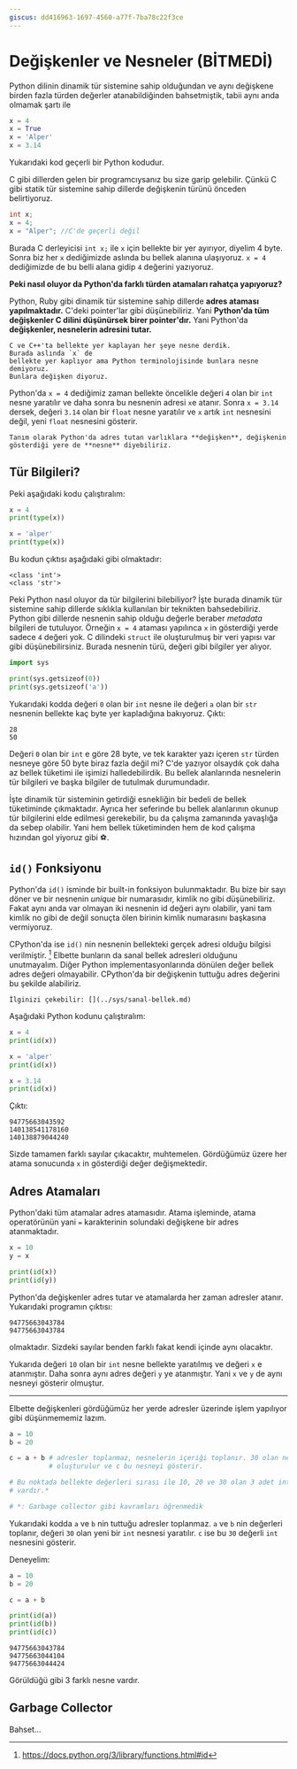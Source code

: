 ```yaml
---
giscus: dd416963-1697-4560-a77f-7ba78c22f3ce
---
```


# Değişkenler ve Nesneler (BİTMEDİ)

Python dilinin dinamik tür sistemine sahip olduğundan ve aynı değişkene
birden fazla türden değerler atanabildiğinden bahsetmiştik, tabii aynı anda
olmamak şartı ile

```python
x = 4
x = True
x = 'Alper'
x = 3.14
```

Yukarıdaki kod geçerli bir Python kodudur.

C gibi dillerden gelen bir programcıysanız bu size garip gelebilir. Çünkü
C gibi statik tür sistemine sahip dillerde değişkenin türünü önceden
belirtiyoruz.

```c
int x;
x = 4;
x = "Alper"; //C'de geçerli değil
```

Burada C derleyicisi `int x;` ile `x` için bellekte bir yer ayırıyor, diyelim
4 byte. Sonra biz her `x` dediğimizde aslında bu bellek alanına ulaşıyoruz.
`x = 4` dediğimizde de bu belli alana gidip `4` değerini yazıyoruz.

**Peki nasıl oluyor da Python'da farklı türden atamaları rahatça yapıyoruz?**

Python, Ruby gibi dinamik tür sistemine sahip dillerde **adres ataması
yapılmaktadır.** C'deki pointer'lar gibi düşünebiliriz. Yani
**Python'da tüm değişkenler C dilini düşünürsek birer pointer'dır.**
Yani Python'da **değişkenler, nesnelerin adresini tutar.**

```{important}
C ve C++'ta bellekte yer kaplayan her şeye nesne derdik.
Burada aslında `x` de
bellekte yer kaplıyor ama Python terminolojisinde bunlara nesne demiyoruz.
Bunlara değişken diyoruz.
```

Python'da `x = 4` dediğimiz zaman bellekte öncelikle değeri `4` olan bir `int`
nesne yaratılır ve daha sonra bu nesnenin adresi `x`e atanır. Sonra `x = 3.14`
dersek, değeri `3.14` olan bir `float` nesne yaratılır ve `x` artık `int`
nesnesini değil, yeni `float` nesnesini gösterir.

```{note}
Tanım olarak Python'da adres tutan varlıklara **değişken**, değişkenin
gösterdiği yere de **nesne** diyebiliriz.
```

## Tür Bilgileri?

Peki aşağıdaki kodu çalıştıralım:

```python
x = 4
print(type(x))

x = 'alper'
print(type(x))
```

Bu kodun çıktısı aşağıdaki gibi olmaktadır:

```text
<class 'int'>
<class 'str'>
```

Peki Python nasıl oluyor da tür bilgilerini bilebiliyor? İşte burada dinamik
tür sistemine sahip dillerde sıklıkla kullanılan bir teknikten bahsedebiliriz.
Python gibi dillerde nesnenin sahip olduğu değerle beraber *metadata* bilgileri
de tutuluyor. Örneğin `x = 4` ataması yapılınca `x` in gösterdiği yerde sadece
`4` değeri yok. C dilindeki `struct` ile oluşturulmuş bir veri yapısı var gibi
düşünebilirsiniz. Burada nesnenin türü, değeri gibi bilgiler yer alıyor.

```python
import sys

print(sys.getsizeof(0))
print(sys.getsizeof('a'))
```

Yukarıdaki kodda değeri `0` olan bir `int` nesne ile değeri `a` olan bir `str`
nesnenin bellekte kaç byte yer kapladığına bakıyoruz. Çıktı:

```text
28
50
```

Değeri `0` olan bir `int` e göre 28 byte, ve tek karakter yazı içeren `str`
türden nesneye göre 50 byte biraz fazla değil mi? C'de yazıyor olsaydık çok
daha az bellek tüketimi ile işimizi halledebilirdik. Bu bellek alanlarında
nesnelerin tür bilgileri ve başka bilgiler de tutulmak durumundadır.

İşte dinamik tür sisteminin getirdiği esnekliğin bir bedeli de bellek tüketiminde
çıkmaktadır. Ayrıca her seferinde bu bellek alanlarının okunup tür bilgilerini
elde edilmesi gerekebilir, bu da çalışma zamanında yavaşlığa da sebep olabilir.
Yani hem bellek tüketiminden hem de kod çalışma hızından gol yiyoruz gibi ⚽.

## `id()` Fonksiyonu

Python'da `id()` isminde bir built-in fonksiyon bulunmaktadır. Bu bize bir sayı
döner ve bir nesnenin *unique* bir numarasıdır, kimlik no gibi düşünebiliriz.
Fakat aynı anda var olmayan iki nesnenin id değeri aynı olabilir, yani tam
kimlik no gibi de değil sonuçta ölen birinin kimlik numarasını başkasına
vermiyoruz.

CPython'da ise `id()` nin nesnenin bellekteki gerçek adresi olduğu bilgisi
verilmiştir. [^1f] Elbette bunların da sanal bellek adresleri olduğunu
unutmayalım. Diğer Python implementasyonlarında dönülen değer bellek adres
değeri olmayabilir. CPython'da bir değişkenin tuttuğu adres değerini bu şekilde
alabiliriz.

```{tip}
İlginizi çekebilir: [](../sys/sanal-bellek.md)
```

Aşağıdaki Python kodunu çalıştıralım:

```python
x = 4
print(id(x))

x = 'alper'
print(id(x))

x = 3.14
print(id(x))
```

Çıktı:

```text
94775663043592
140138541178160
140138879044240
```

Sizde tamamen farklı sayılar çıkacaktır, muhtemelen. Gördüğümüz üzere her
atama sonucunda `x` in gösterdiği değer değişmektedir.

## Adres Atamaları

Python'daki tüm atamalar adres atamasıdır. Atama işleminde, atama operatörünün
yani `=` karakterinin solundaki değişkene bir adres atanmaktadır.

```python
x = 10
y = x

print(id(x))
print(id(y))
```

Python'da değişkenler adres tutar ve atamalarda her zaman adresler atanır.
Yukarıdaki programın çıktısı:

```text
94775663043784
94775663043784
```

olmaktadır. Sizdeki sayılar benden farklı fakat kendi içinde aynı olacaktır.

Yukarıda değeri `10` olan bir `int` nesne bellekte yaratılmış ve değeri `x` e
atanmıştır. Daha sonra aynı adres değeri `y` ye atanmıştır. Yani `x` ve `y` de
aynı nesneyi gösterir olmuştur.

---

Elbette değişkenleri gördüğümüz her yerde adresler üzerinde işlem yapılıyor
gibi düşünmememiz lazım.

```python
a = 10
b = 20

c = a + b # adresler toplanmaz, nesnelerin içeriği toplanır. 30 olan nesne
          # oluşturulur ve c bu nesneyi gösterir.

# Bu noktada bellekte değerleri sırası ile 10, 20 ve 30 olan 3 adet int nesne
# vardır.*

# *: Garbage collector gibi kavramları öğrenmedik
```

Yukarıdaki kodda `a` ve `b` nin tuttuğu adresler toplanmaz. `a` ve `b` nin
değerleri toplanır, değeri `30` olan yeni bir `int` nesnesi yaratılır.
`c` ise bu `30` değerli `int` nesnesini gösterir.

Deneyelim:

```python
a = 10
b = 20

c = a + b

print(id(a))
print(id(b))
print(id(c))
```

```text
94775663043784
94775663044104
94775663044424
```

Görüldüğü gibi 3 farklı nesne vardır.

## Garbage Collector

Bahset...

[^1f]: <https://docs.python.org/3/library/functions.html#id>

